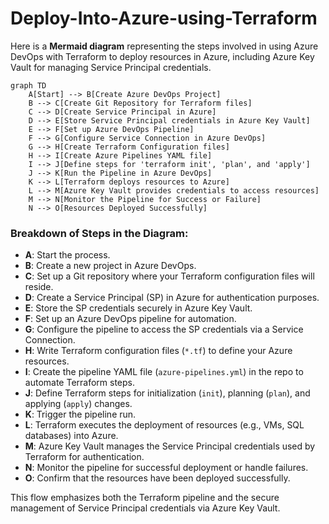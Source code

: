 # Deploy-Into-Azure-using-Terraform


Here is a **Mermaid diagram** representing the steps involved in using Azure DevOps with Terraform to deploy resources in Azure, including Azure Key Vault for managing Service Principal credentials.

```mermaid
graph TD
    A[Start] --> B[Create Azure DevOps Project]
    B --> C[Create Git Repository for Terraform files]
    C --> D[Create Service Principal in Azure]
    D --> E[Store Service Principal credentials in Azure Key Vault]
    E --> F[Set up Azure DevOps Pipeline]
    F --> G[Configure Service Connection in Azure DevOps]
    G --> H[Create Terraform Configuration files]
    H --> I[Create Azure Pipelines YAML file]
    I --> J[Define steps for 'terraform init', 'plan', and 'apply']
    J --> K[Run the Pipeline in Azure DevOps]
    K --> L[Terraform deploys resources to Azure]
    L --> M[Azure Key Vault provides credentials to access resources]
    M --> N[Monitor the Pipeline for Success or Failure]
    N --> O[Resources Deployed Successfully]
```

### Breakdown of Steps in the Diagram:
- **A**: Start the process.
- **B**: Create a new project in Azure DevOps.
- **C**: Set up a Git repository where your Terraform configuration files will reside.
- **D**: Create a Service Principal (SP) in Azure for authentication purposes.
- **E**: Store the SP credentials securely in Azure Key Vault.
- **F**: Set up an Azure DevOps pipeline for automation.
- **G**: Configure the pipeline to access the SP credentials via a Service Connection.
- **H**: Write Terraform configuration files (`*.tf`) to define your Azure resources.
- **I**: Create the pipeline YAML file (`azure-pipelines.yml`) in the repo to automate Terraform steps.
- **J**: Define Terraform steps for initialization (`init`), planning (`plan`), and applying (`apply`) changes.
- **K**: Trigger the pipeline run.
- **L**: Terraform executes the deployment of resources (e.g., VMs, SQL databases) into Azure.
- **M**: Azure Key Vault manages the Service Principal credentials used by Terraform for authentication.
- **N**: Monitor the pipeline for successful deployment or handle failures.
- **O**: Confirm that the resources have been deployed successfully.

This flow emphasizes both the Terraform pipeline and the secure management of Service Principal credentials via Azure Key Vault.
